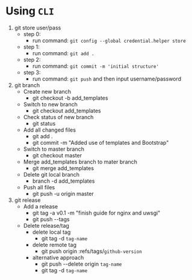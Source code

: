 # Using `CLI`
1. git store user/pass
	- step 0:
	    - run command: `git config --global credential.helper store`
	- step 1:
	    - run command: `git add .`
	- step 2:
	    - run command: `git commit -m 'initial structure'`
	- step 3:
	    - run command: `git push` and then input username/password
2. git branch
	- Create new branch
		- git checkout -b add_templates
	- Switch to new branch
		- git checkout add_templates
	- Check status of new branch
		- git status
	- Add all changed files
		- git add .
		- git commit -m "Added use of templates and Bootstrap"
	- Switch to master branch
		- git checkout master
	- Merge add_templates branch to mater branch
		- git merge add_templates
	- Delete git local branch
		- branch -d add_templates
	- Push all files
		- git push -u origin master
3. git release
	- Add a release
		- git tag -a v0.1 -m "finish guide for nginx and uwsgi"
		- git push --tags
	- Delete release/tag
		- delete local tag
			- git tag -d `tag-name`
		- delete remote tag
			- git push origin :refs/tags/`github-version`
		- alternative approach
			- git push --delete origin `tag-name`
			- git tag -d `tag-name`